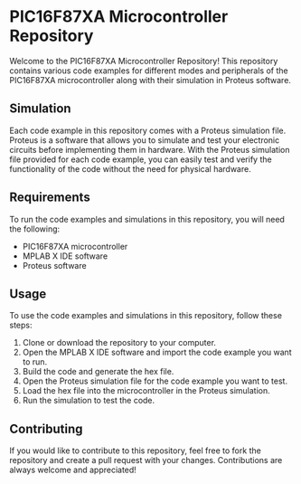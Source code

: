 # PIC16F87XA Microcontroller Repository

Welcome to the PIC16F87XA Microcontroller Repository! This repository contains various code examples for different modes and peripherals of the PIC16F87XA microcontroller along with their simulation in Proteus software.


## Simulation

Each code example in this repository comes with a Proteus simulation file. Proteus is a software that allows you to simulate and test your electronic circuits before implementing them in hardware. With the Proteus simulation file provided for each code example, you can easily test and verify the functionality of the code without the need for physical hardware.

## Requirements

To run the code examples and simulations in this repository, you will need the following:

- PIC16F87XA microcontroller
- MPLAB X IDE software
- Proteus software

## Usage

To use the code examples and simulations in this repository, follow these steps:

1. Clone or download the repository to your computer.
2. Open the MPLAB X IDE software and import the code example you want to run.
3. Build the code and generate the hex file.
4. Open the Proteus simulation file for the code example you want to test.
5. Load the hex file into the microcontroller in the Proteus simulation.
6. Run the simulation to test the code.

## Contributing

If you would like to contribute to this repository, feel free to fork the repository and create a pull request with your changes. Contributions are always welcome and appreciated!

